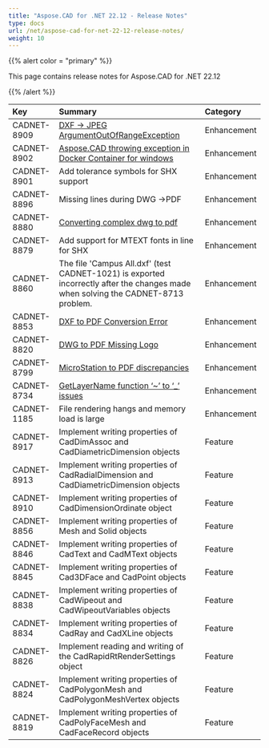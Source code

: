 ```yaml
---
title: "Aspose.CAD for .NET 22.12 - Release Notes"
type: docs
url: /net/aspose-cad-for-net-22-12-release-notes/
weight: 10
---
```


{{% alert color = "primary" %}}

This page contains release notes for Aspose.CAD for .NET 22.12

{{% /alert %}}


|**Key**|**Summary**|**Category**|
| :- | :- | :- |
| CADNET-8909 | [DXF -> JPEG ArgumentOutOfRangeException](https://forum.aspose.com/t/dxf-jpeg-argumentoutofrangeexception/256446) | Enhancement |
| CADNET-8902 | [Aspose.CAD throwing exception in Docker Container for windows](https://forum.aspose.com/t/aspose-cad-throwing-exception-in-docker-container-for-windows/256194) | Enhancement |
| CADNET-8901 | Add tolerance symbols for SHX support | Enhancement |
| CADNET-8896 | Missing lines during DWG ->PDF | Enhancement |
| CADNET-8880 | [Converting complex dwg to pdf](https://forum.aspose.com/t/converting-complex-dwg-to-pdf/255118) | Enhancement |
| CADNET-8879 | Add support for MTEXT fonts in line for SHX | Enhancement |
| CADNET-8860 | The file 'Campus All.dxf' (test CADNET-1021) is exported incorrectly after the changes made when solving the CADNET-8713 problem. | Enhancement |
| CADNET-8853 | [DXF to PDF Conversion Error ](https://forum.aspose.com/t/dxf-to-pdf-conversion-error/253957) | Enhancement |
| CADNET-8820 | [DWG to PDF Missing Logo ](https://forum.aspose.com/t/dwg-to-pdf-missing-logo/252877) | Enhancement |
| CADNET-8799 | [MicroStation to PDF discrepancies](https://forum.aspose.com/t/microstation-to-pdf-discrepancies/252283) | Enhancement |
| CADNET-8734 | [GetLayerName function ‘~’ to ‘_’ issues](https://forum.aspose.com/t/getlayername-function-to-issues/249657) | Enhancement |
| CADNET-1185 | File rendering hangs and memory load is large | Enhancement |
| CADNET-8917 | Implement writing properties of CadDimAssoc and CadDiametricDimension objects | Feature |
| CADNET-8913 | Implement writing properties of CadRadialDimension and CadDiametricDimension objects | Feature |
| CADNET-8910 | Implement writing properties of CadDimensionOrdinate object | Feature |
| CADNET-8856 | Implement writing properties of Mesh and Solid objects | Feature |
| CADNET-8846 | Implement writing properties of CadText and CadMText objects | Feature |
| CADNET-8845 | Implement writing properties of Cad3DFace and CadPoint objects | Feature |
| CADNET-8838 | Implement writing properties of CadWipeout and CadWipeoutVariables objects | Feature |
| CADNET-8834 | Implement writing properties of CadRay and CadXLine objects | Feature |
| CADNET-8826 | Implement reading and writing of the CadRapidRtRenderSettings object | Feature |
| CADNET-8824 | Implement writing properties of CadPolygonMesh and CadPolygonMeshVertex objects | Feature |
| CADNET-8819 | Implement writing properties of CadPolyFaceMesh and CadFaceRecord objects | Feature |
